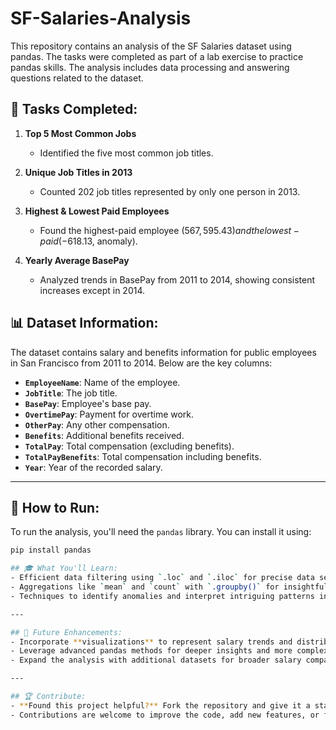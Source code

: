 # SF-Salaries-Analysis
This repository contains an analysis of the SF Salaries dataset using pandas. The tasks were completed as part of a lab exercise to practice pandas skills. The analysis includes data processing and answering questions related to the dataset.

## 🚀 Tasks Completed:

1. **Top 5 Most Common Jobs**  
   - Identified the five most common job titles.

2. **Unique Job Titles in 2013**  
   - Counted 202 job titles represented by only one person in 2013.

3. **Highest & Lowest Paid Employees**  
   - Found the highest-paid employee ($567,595.43) and the lowest-paid (-$618.13, anomaly).

4. **Yearly Average BasePay**  
   - Analyzed trends in BasePay from 2011 to 2014, showing consistent increases except in 2014.


## 📊 Dataset Information:
The dataset contains salary and benefits information for public employees in San Francisco from 2011 to 2014. Below are the key columns:
- **`EmployeeName`**: Name of the employee.
- **`JobTitle`**: The job title.
- **`BasePay`**: Employee's base pay.
- **`OvertimePay`**: Payment for overtime work.
- **`OtherPay`**: Any other compensation.
- **`Benefits`**: Additional benefits received.
- **`TotalPay`**: Total compensation (excluding benefits).
- **`TotalPayBenefits`**: Total compensation including benefits.
- **`Year`**: Year of the recorded salary.

---

## 🔧 How to Run:
To run the analysis, you'll need the `pandas` library. You can install it using:
```bash
pip install pandas

## 🎓 What You'll Learn:
- Efficient data filtering using `.loc` and `.iloc` for precise data selection.
- Aggregations like `mean` and `count` with `.groupby()` for insightful analysis.
- Techniques to identify anomalies and interpret intriguing patterns in data.

---

## 📌 Future Enhancements:
- Incorporate **visualizations** to represent salary trends and distributions more effectively.
- Leverage advanced pandas methods for deeper insights and more complex queries.
- Expand the analysis with additional datasets for broader salary comparisons.

---

## 🏆 Contribute:
- **Found this project helpful?** Fork the repository and give it a star! 🌟  
- Contributions are welcome to improve the code, add new features, or fix issues. Let's make this project even better together!


